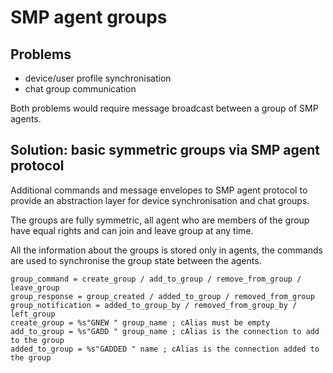 # SMP agent groups

## Problems

- device/user profile synchronisation
- chat group communication

Both problems would require message broadcast between a group of SMP agents.

## Solution: basic symmetric groups via SMP agent protocol

Additional commands and message envelopes to SMP agent protocol to provide an abstraction layer for device synchronisation and chat groups.

The groups are fully symmetric, all agent who are members of the group have equal rights and can join and leave group at any time.

All the information about the groups is stored only in agents, the commands are used to synchronise the group state between the agents.

```abnf
group_command = create_group / add_to_group / remove_from_group / leave_group
group_response = group_created / added_to_group / removed_from_group
group_notification = added_to_group_by / removed_from_group_by / left_group
create_group = %s"GNEW " group_name ; cAlias must be empty
add_to_group = %s"GADD " group_name ; cAlias is the connection to add to the group
added_to_group = %s"GADDED " name ; cAlias is the connection added to the group
```